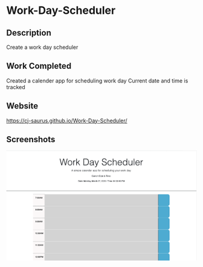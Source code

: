 # Work-Day-Scheduler

## Description

Create a work day scheduler

## Work Completed

Created a calender app for scheduling work day
Current date and time is tracked


## Website

https://cj-saurus.github.io/Work-Day-Scheduler/

## Screenshots

<img src="./assets/images/Screenshot1.png"/>